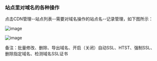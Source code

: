 ### 站点里对域名的各种操作

点击CDN管理--站点列表--需要对域名操作的站点名--记录管理，如下图所示：

![image](https://user-images.githubusercontent.com/90588289/135225142-e272930e-3cc1-4aad-82ac-7e096f6d093a.png)

![image](https://user-images.githubusercontent.com/90588289/135231645-8c0547f1-6cd0-43e9-b3d3-1b022ed102e9.png)

备注：批量修改、删除、导出域名、开启（关闭）自动SSL、HTST、强制SSL、删除指定域名、检测域名SSL证书
